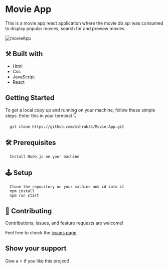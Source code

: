 # Movie App

This is a movie app react application where the movie db api was consumed to display popular movies, search for and preview movies.


![movieApp](https://user-images.githubusercontent.com/35562131/165871295-1bc6a722-39d3-4c0e-8487-6c48c0a29122.png)

## ⚒️  Built with

- Html
- Css
- JavaScript
- React

## Getting Started

To get a local copy up and running on your machine, follow these simple steps.
Enter this in your terminal 👇 
``` 
  git clone https://github.com/mihrab34/Movie-App.git
``` 
## 🛠️ Prerequisites
```
  Install Node.js on your machine
```
## 🕹️ Setup
```
  Clone the repository on your machine and cd into it
  npm install
  npm run start
```

## 🤝 Contributing

Contributions, issues, and feature requests are welcome!

Feel free to check the [issues page](../../issues/).

## Show your support

Give a ⭐️ if you like this project!